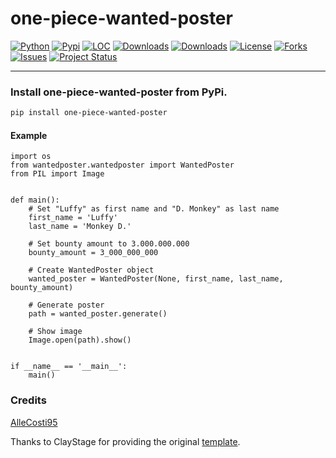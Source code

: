 # one-piece-wanted-poster

[![Python](https://img.shields.io/pypi/pyversions/one-piece-wanted-poster)](https://img.shields.io/pypi/pyversions/one-piece-wanted-poster)
[![Pypi](https://img.shields.io/pypi/v/one-piece-wanted-poster)](https://pypi.org/project/one-piece-wanted-poster/)
[![LOC](https://sloc.xyz/github/nickelza/one-piece-wanted-poster/?category=code)](https://github.com/nickelza/one-piece-wanted-poster/)
[![Downloads](https://static.pepy.tech/personalized-badge/one-piece-wanted-poster?period=month&units=international_system&left_color=grey&right_color=brightgreen&left_text=PyPI%20downloads/month)](https://pepy.tech/project/one-piece-wanted-poster)
[![Downloads](https://static.pepy.tech/personalized-badge/one-piece-wanted-poster?period=total&units=international_system&left_color=grey&right_color=brightgreen&left_text=Downloads)](https://pepy.tech/project/one-piece-wanted-poster)
[![License](https://img.shields.io/badge/license-MIT-green.svg)](https://github.com/nickelza/one-piece-wanted-poster/blob/master/LICENSE)
[![Forks](https://img.shields.io/github/forks/nickelza/one-piece-wanted-poster.svg)](https://github.com/nickelza/one-piece-wanted-poster/network)
[![Issues](https://img.shields.io/github/issues/nickelza/one-piece-wanted-poster.svg)](https://github.com/nickelza/one-piece-wanted-poster/issues)
[![Project Status](http://www.repostatus.org/badges/latest/active.svg)](http://www.repostatus.org/#active)

---------

### Install one-piece-wanted-poster from PyPi.
```bash
pip install one-piece-wanted-poster
```

#### Example

```
import os
from wantedposter.wantedposter import WantedPoster
from PIL import Image


def main():
    # Set "Luffy" as first name and "D. Monkey" as last name
    first_name = 'Luffy'
    last_name = 'Monkey D.'

    # Set bounty amount to 3.000.000.000
    bounty_amount = 3_000_000_000

    # Create WantedPoster object
    wanted_poster = WantedPoster(None, first_name, last_name, bounty_amount)

    # Generate poster
    path = wanted_poster.generate()

    # Show image
    Image.open(path).show()


if __name__ == '__main__':
    main()
```

### Credits
[AlleCosti95](https://github.com/allecosti95?tab=repositories)

Thanks to ClayStage for providing the original [template](https://claystage.com/one-piece-wanted-poster-template).